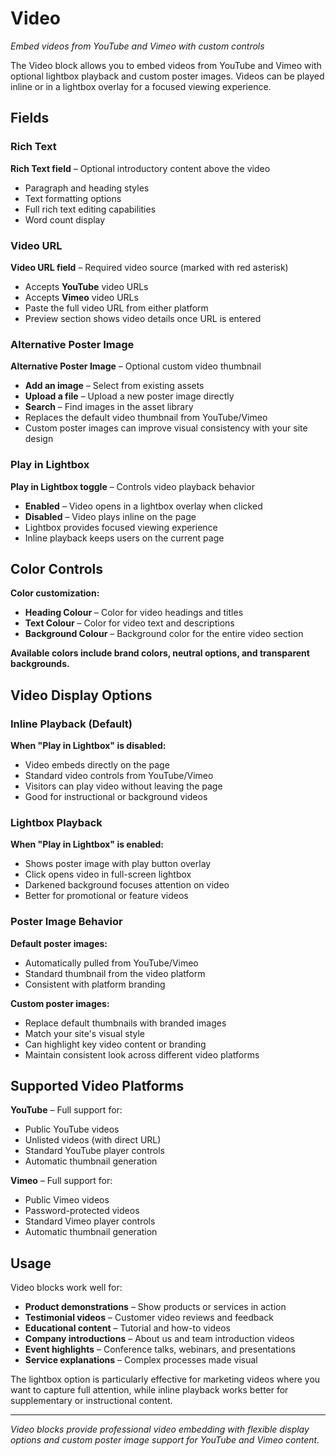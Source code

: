 # Video

*Embed videos from YouTube and Vimeo with custom controls*

The Video block allows you to embed videos from YouTube and Vimeo with optional lightbox playback and custom poster images. Videos can be played inline or in a lightbox overlay for a focused viewing experience.

## Fields

### Rich Text

**Rich Text field** – Optional introductory content above the video
- Paragraph and heading styles
- Text formatting options
- Full rich text editing capabilities
- Word count display

### Video URL

**Video URL field** – Required video source (marked with red asterisk)
- Accepts **YouTube** video URLs
- Accepts **Vimeo** video URLs
- Paste the full video URL from either platform
- Preview section shows video details once URL is entered

### Alternative Poster Image

**Alternative Poster Image** – Optional custom video thumbnail
- **Add an image** – Select from existing assets
- **Upload a file** – Upload a new poster image directly
- **Search** – Find images in the asset library
- Replaces the default video thumbnail from YouTube/Vimeo
- Custom poster images can improve visual consistency with your site design

### Play in Lightbox

**Play in Lightbox toggle** – Controls video playback behavior
- **Enabled** – Video opens in a lightbox overlay when clicked
- **Disabled** – Video plays inline on the page
- Lightbox provides focused viewing experience
- Inline playback keeps users on the current page

## Color Controls

**Color customization:**
- **Heading Colour** – Color for video headings and titles
- **Text Colour** – Color for video text and descriptions
- **Background Colour** – Background color for the entire video section

**Available colors include brand colors, neutral options, and transparent backgrounds.**

## Video Display Options

### Inline Playback (Default)
**When "Play in Lightbox" is disabled:**
- Video embeds directly on the page
- Standard video controls from YouTube/Vimeo
- Visitors can play video without leaving the page
- Good for instructional or background videos

### Lightbox Playback
**When "Play in Lightbox" is enabled:**
- Shows poster image with play button overlay
- Click opens video in full-screen lightbox
- Darkened background focuses attention on video
- Better for promotional or feature videos

### Poster Image Behavior
**Default poster images:**
- Automatically pulled from YouTube/Vimeo
- Standard thumbnail from the video platform
- Consistent with platform branding

**Custom poster images:**
- Replace default thumbnails with branded images
- Match your site's visual style
- Can highlight key video content or branding
- Maintain consistent look across different video platforms

## Supported Video Platforms

**YouTube** – Full support for:
- Public YouTube videos
- Unlisted videos (with direct URL)
- Standard YouTube player controls
- Automatic thumbnail generation

**Vimeo** – Full support for:
- Public Vimeo videos
- Password-protected videos
- Standard Vimeo player controls
- Automatic thumbnail generation

## Usage

Video blocks work well for:
- **Product demonstrations** – Show products or services in action
- **Testimonial videos** – Customer video reviews and feedback
- **Educational content** – Tutorial and how-to videos
- **Company introductions** – About us and team introduction videos
- **Event highlights** – Conference talks, webinars, and presentations
- **Service explanations** – Complex processes made visual

The lightbox option is particularly effective for marketing videos where you want to capture full attention, while inline playback works better for supplementary or instructional content.

---

*Video blocks provide professional video embedding with flexible display options and custom poster image support for YouTube and Vimeo content.*